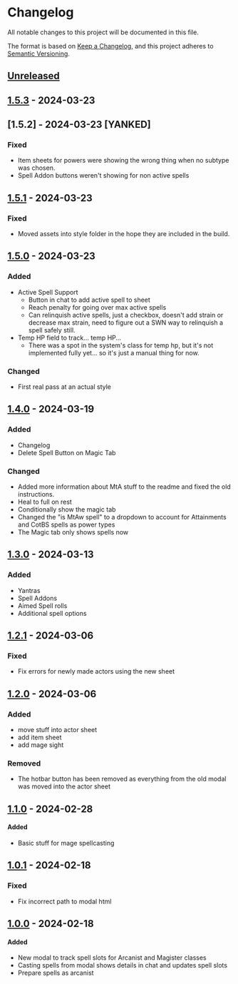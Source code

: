# Changelog

All notable changes to this project will be documented in this file.

The format is based on [Keep a Changelog](https://keepachangelog.com/en/1.1.0/),
and this project adheres to [Semantic Versioning](https://semver.org/spec/v2.0.0.html).

## [Unreleased]

## [1.5.3] - 2024-03-23
## [1.5.2] - 2024-03-23 [YANKED]

### Fixed

- Item sheets for powers were showing the wrong thing when no subtype was chosen.
- Spell Addon buttons weren't showing for non active spells

## [1.5.1] - 2024-03-23

### Fixed

- Moved assets into style folder in the hope they are included in the build.

## [1.5.0] - 2024-03-23

### Added

- Active Spell Support
  - Button in chat to add active spell to sheet
  - Reach penalty for going over max active spells
  - Can relinquish active spells, just a checkbox, doesn't add strain or decrease max strain, need to figure out a SWN way to relinquish a spell safely still.
- Temp HP field to track... temp HP...
  - There was a spot in the system's class for temp hp, but it's not implemented fully yet... so it's just a manual thing for now.

### Changed

- First real pass at an actual style

## [1.4.0] - 2024-03-19

### Added

- Changelog
- Delete Spell Button on Magic Tab

### Changed

- Added more information about MtA stuff to the readme and fixed the old instructions.
- Heal to full on rest
- Conditionally show the magic tab
- Changed the "is MtAw spell" to a dropdown to account for Attainments and CotBS spells as  power types
- The Magic tab only shows spells now

## [1.3.0] - 2024-03-13

### Added

- Yantras
- Spell Addons
- Aimed Spell rolls
- Additional spell options

## [1.2.1] - 2024-03-06

### Fixed

- Fix errors for newly made actors using the new sheet

## [1.2.0] - 2024-03-06

### Added

- move stuff into actor sheet
- add item sheet
- add mage sight

### Removed

- The hotbar button has been removed as everything from the old modal was moved into the actor sheet

## [1.1.0] - 2024-02-28

#### Added

- Basic stuff for mage spellcasting

## [1.0.1] - 2024-02-18

### Fixed

- Fix incorrect path to modal html

## [1.0.0] - 2024-02-18

#### Added

- New modal to track spell slots for Arcanist and Magister classes
- Casting spells from modal shows details in chat and updates spell slots
- Prepare spells as arcanist

[unreleased]: https://github.com/sumayyah-k/swnr-space-magic/compare/1.5.3...HEAD
[1.5.3]: https://github.com/sumayyah-k/swnr-space-magic/compare/1.5.1...1.5.3
[1.5.1]: https://github.com/sumayyah-k/swnr-space-magic/compare/1.5.0...1.5.1
[1.5.0]: https://github.com/sumayyah-k/swnr-space-magic/compare/1.4.0...1.5.0
[1.4.0]: https://github.com/sumayyah-k/swnr-space-magic/compare/1.3.0...1.4.0
[1.3.0]: https://github.com/sumayyah-k/swnr-space-magic/compare/1.2.1...1.3.0
[1.2.1]: https://github.com/sumayyah-k/swnr-space-magic/compare/1.2.0...1.2.1
[1.2.0]: https://github.com/sumayyah-k/swnr-space-magic/compare/1.1.0...1.2.0
[1.1.0]: https://github.com/sumayyah-k/swnr-space-magic/compare/1.0.1...1.1.0
[1.0.1]: https://github.com/sumayyah-k/swnr-space-magic/compare/1.0.0...1.0.1
[1.0.0]: https://github.com/sumayyah-k/swnr-space-magic/releases/tag/1.0.0